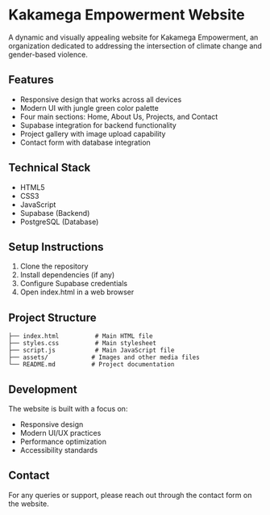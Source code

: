 # Kakamega Empowerment Website

A dynamic and visually appealing website for Kakamega Empowerment, an organization dedicated to addressing the intersection of climate change and gender-based violence.

## Features

- Responsive design that works across all devices
- Modern UI with jungle green color palette
- Four main sections: Home, About Us, Projects, and Contact
- Supabase integration for backend functionality
- Project gallery with image upload capability
- Contact form with database integration

## Technical Stack

- HTML5
- CSS3
- JavaScript
- Supabase (Backend)
- PostgreSQL (Database)

## Setup Instructions

1. Clone the repository
2. Install dependencies (if any)
3. Configure Supabase credentials
4. Open index.html in a web browser

## Project Structure

```
├── index.html          # Main HTML file
├── styles.css          # Main stylesheet
├── script.js           # Main JavaScript file
├── assets/            # Images and other media files
└── README.md          # Project documentation
```

## Development

The website is built with a focus on:
- Responsive design
- Modern UI/UX practices
- Performance optimization
- Accessibility standards

## Contact

For any queries or support, please reach out through the contact form on the website. 